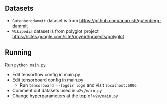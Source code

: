 ## Datasets
 
 - `Gutenbergdammit` dataset is from <https://github.com/aparrish/gutenberg-dammit>
 - `Wikipedia` dataset is from polyglot project <https://sites.google.com/site/rmyeid/projects/polyglot>

## Running

Run `python main.py`
 - Edit tensorflow config in main.py
 - Edit tensorboard config in main.py
   - Run `tensorboard --logdir logs` and visit `localhost:6006`
 - Comment out datasets used in `w2v/main.py`
 - Change hyperparameters at the top of `w2v/main.py`